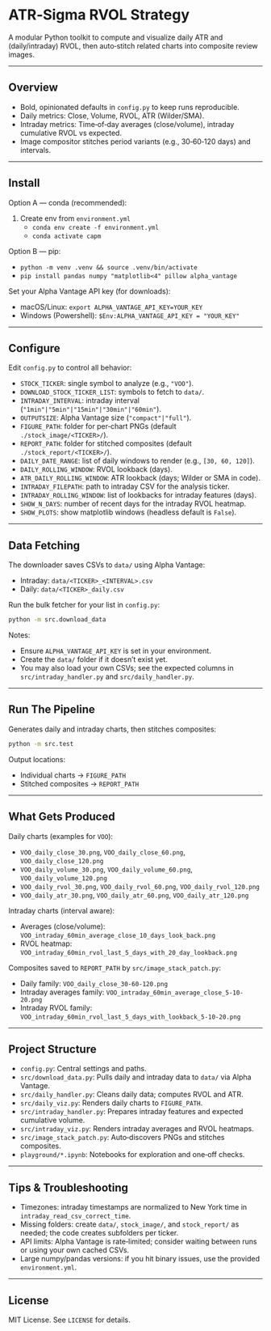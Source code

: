 # ATR‑Sigma RVOL Strategy

A modular Python toolkit to compute and visualize daily ATR and (daily/intraday) RVOL, then auto‑stitch related charts into composite review images.

---

## Overview

- Bold, opinionated defaults in `config.py` to keep runs reproducible.
- Daily metrics: Close, Volume, RVOL, ATR (Wilder/SMA).
- Intraday metrics: Time‑of‑day averages (close/volume), intraday cumulative RVOL vs expected.
- Image compositor stitches period variants (e.g., 30‑60‑120 days) and intervals.

---

## Install

Option A — conda (recommended):

1) Create env from `environment.yml`
   - `conda env create -f environment.yml`
   - `conda activate capm`

Option B — pip:

- `python -m venv .venv && source .venv/bin/activate`
- `pip install pandas numpy "matplotlib<4" pillow alpha_vantage`

Set your Alpha Vantage API key (for downloads):

- macOS/Linux: `export ALPHA_VANTAGE_API_KEY=YOUR_KEY`
- Windows (Powershell): `$Env:ALPHA_VANTAGE_API_KEY = "YOUR_KEY"`

---

## Configure

Edit `config.py` to control all behavior:

- `STOCK_TICKER`: single symbol to analyze (e.g., `"VOO"`).
- `DOWNLOAD_STOCK_TICKER_LIST`: symbols to fetch to `data/`.
- `INTRADAY_INTERVAL`: intraday interval (`"1min"|"5min"|"15min"|"30min"|"60min"`).
- `OUTPUTSIZE`: Alpha Vantage size (`"compact"|"full"`).
- `FIGURE_PATH`: folder for per‑chart PNGs (default `./stock_image/<TICKER>/`).
- `REPORT_PATH`: folder for stitched composites (default `./stock_report/<TICKER>/`).
- `DAILY_DATE_RANGE`: list of daily windows to render (e.g., `[30, 60, 120]`).
- `DAILY_ROLLING_WINDOW`: RVOL lookback (days).
- `ATR_DAILY_ROLLING_WINDOW`: ATR lookback (days; Wilder or SMA in code).
- `INTRADAY_FILEPATH`: path to intraday CSV for the analysis ticker.
- `INTRADAY_ROLLING_WINDOW`: list of lookbacks for intraday features (days).
- `SHOW_N_DAYS`: number of recent days for the intraday RVOL heatmap.
- `SHOW_PLOTS`: show matplotlib windows (headless default is `False`).

---

## Data Fetching

The downloader saves CSVs to `data/` using Alpha Vantage:

- Intraday: `data/<TICKER>_<INTERVAL>.csv`
- Daily: `data/<TICKER>_daily.csv`

Run the bulk fetcher for your list in `config.py`:

```bash
python -m src.download_data
```

Notes:

- Ensure `ALPHA_VANTAGE_API_KEY` is set in your environment.
- Create the `data/` folder if it doesn’t exist yet.
- You may also load your own CSVs; see the expected columns in `src/intraday_handler.py` and `src/daily_handler.py`.

---

## Run The Pipeline

Generates daily and intraday charts, then stitches composites:

```bash
python -m src.test
```

Output locations:

- Individual charts → `FIGURE_PATH`
- Stitched composites → `REPORT_PATH`

---

## What Gets Produced

Daily charts (examples for `VOO`):

- `VOO_daily_close_30.png`, `VOO_daily_close_60.png`, `VOO_daily_close_120.png`
- `VOO_daily_volume_30.png`, `VOO_daily_volume_60.png`, `VOO_daily_volume_120.png`
- `VOO_daily_rvol_30.png`, `VOO_daily_rvol_60.png`, `VOO_daily_rvol_120.png`
- `VOO_daily_atr_30.png`, `VOO_daily_atr_60.png`, `VOO_daily_atr_120.png`

Intraday charts (interval aware):

- Averages (close/volume): `VOO_intraday_60min_average_close_10_days_look_back.png`
- RVOL heatmap: `VOO_intraday_60min_rvol_last_5_days_with_20_day_lookback.png`

Composites saved to `REPORT_PATH` by `src/image_stack_patch.py`:

- Daily family: `VOO_daily_close_30-60-120.png`
- Intraday averages family: `VOO_intraday_60min_average_close_5-10-20.png`
- Intraday RVOL family: `VOO_intraday_60min_rvol_last_5_days_with_lookback_5-10-20.png`

---

## Project Structure

- `config.py`: Central settings and paths.
- `src/download_data.py`: Pulls daily and intraday data to `data/` via Alpha Vantage.
- `src/daily_handler.py`: Cleans daily data; computes RVOL and ATR.
- `src/daily_viz.py`: Renders daily charts to `FIGURE_PATH`.
- `src/intraday_handler.py`: Prepares intraday features and expected cumulative volume.
- `src/intraday_viz.py`: Renders intraday averages and RVOL heatmaps.
- `src/image_stack_patch.py`: Auto‑discovers PNGs and stitches composites.
- `playground/*.ipynb`: Notebooks for exploration and one‑off checks.

---

## Tips & Troubleshooting

- Timezones: intraday timestamps are normalized to New York time in `intraday_read_csv_correct_time`.
- Missing folders: create `data/`, `stock_image/`, and `stock_report/` as needed; the code creates subfolders per ticker.
- API limits: Alpha Vantage is rate‑limited; consider waiting between runs or using your own cached CSVs.
- Large numpy/pandas versions: if you hit binary issues, use the provided `environment.yml`.

---

## License

MIT License. See `LICENSE` for details.
